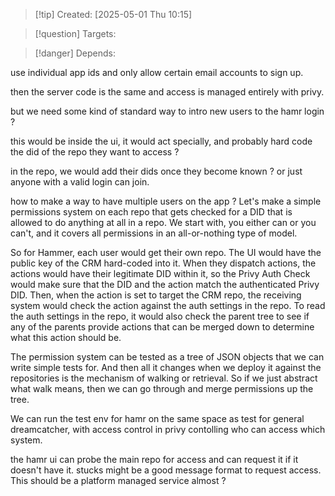 
>[!tip] Created: [2025-05-01 Thu 10:15]

>[!question] Targets: 

>[!danger] Depends: 

use individual app ids and only allow certain email accounts to sign up.

then the server code is the same and access is managed entirely with privy.

but we need some kind of standard way to intro new users to the hamr login ?

this would be inside the ui, it would act specially, and probably hard code the did of the repo they want to access ?

in the repo, we would add their dids once they become known ? or just anyone with a valid login can join.

how to make a way to have multiple users on the app ?
Let's make a simple permissions system on each repo that gets checked for a DID that is allowed to do anything at all in a repo. We start with, you either can or you can't, and it covers all permissions in an all-or-nothing type of model. 

So for Hammer, each user would get their own repo. The UI would have the public key of the CRM hard-coded into it. 
When they dispatch actions, the actions would have their legitimate DID within it, so the Privy Auth Check would make sure that the DID and the action match the authenticated Privy DID.
Then, when the action is set to target the CRM repo, the receiving system would check the action against the auth settings in the repo. To read the auth settings in the repo, it would also check the parent tree to see if any of the parents provide actions that can be merged down to determine what this action should be. 

The permission system can be tested as a tree of JSON objects that we can write simple tests for. And then all it changes when we deploy it against the repositories is the mechanism of walking or retrieval. So if we just abstract what walk means, then we can go through and merge permissions up the tree. 

We can run the test env for hamr on the same space as test for general dreamcatcher, with access control in privy contolling who can access which system.

the hamr ui can probe the main repo for access and can request it if it doesn't have it.
stucks might be a good message format to request access.  This should be a platform managed service almost ?